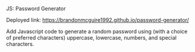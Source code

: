 JS: Password Generator

Deployed link:
https://brandonmcguire1992.github.io/password-generator/

Add Javascript code to generate a random password using (with a choice of preferred characters) uppercase, lowercase, numbers, and special characters.
